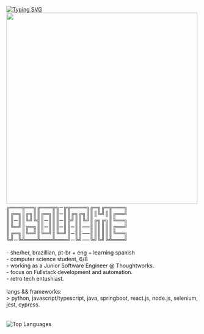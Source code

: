 <p float="left">
   <a href="https://git.io/typing-svg"><img src="https://readme-typing-svg.demolab.com?font=Fira+Code&pause=1000&color=CCF727&random=false&width=500&height=40&lines=Hey%2F+I'm+Stefani.+I'm+into+computer+stuff." alt="Typing SVG" /></a>
 <img src="https://i.imgur.com/KeiceZl.png" width="500" align="left">
  <p float="left">
    <samp>
      
╔═══╦══╗╔═══╦╗─╔╦════╗╔═╗╔═╦═══╗
║╔═╗║╔╗║║╔═╗║║─║║╔╗╔╗║║║╚╝║║╔══╝
║║─║║╚╝╚╣║─║║║─║╠╝║║╚╝║╔╗╔╗║╚══╗
║╚═╝║╔═╗║║─║║║─║║─║║──║║║║║║╔══╝
║╔═╗║╚═╝║╚═╝║╚═╝║─║║──║║║║║║╚══╗
╚╝─╚╩═══╩═══╩═══╝─╚╝──╚╝╚╝╚╩═══╝
      <br>
      <br>
             - she/her, brazillian, pt-br + eng + learning spanish<br>
             - computer science student, 6/8<br>
             - working as a Junior Software Engineer @ Thoughtworks.<br>
             - focus on Fullstack development and automation.<br>
             - retro tech entushiast. 
      <br>
      <br>
      langs && frameworks:<br>
          > python, javascript/typescript, java, springboot, react.js, node.js, selenium, jest, cypress.
      <br>
      <br />
      <br>
       <img src="https://github-readme-stats.vercel.app/api/top-langs/?username=stefani16bit&layout=compact&theme=highcontrast" alt="Top Languages">
     <br>
     </samp>
  </p>
</p>


  
   </div>
  </div>
  <br>
</div>
